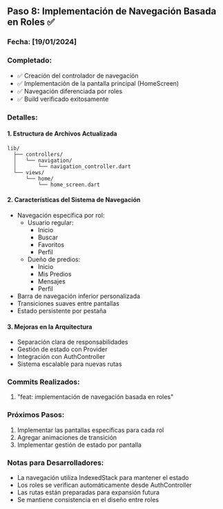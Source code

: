 ## Paso 8: Implementación de Navegación Basada en Roles ✅

### Fecha: [19/01/2024]

### Completado:
- ✅ Creación del controlador de navegación
- ✅ Implementación de la pantalla principal (HomeScreen)
- ✅ Navegación diferenciada por roles
- ✅ Build verificado exitosamente

### Detalles:

#### 1. Estructura de Archivos Actualizada
```
lib/
  ├── controllers/
  │   └── navigation/
  │       └── navigation_controller.dart
  └── views/
      └── home/
          └── home_screen.dart
```

#### 2. Características del Sistema de Navegación
- Navegación específica por rol:
  - Usuario regular:
    - Inicio
    - Buscar
    - Favoritos
    - Perfil
  - Dueño de predios:
    - Inicio
    - Mis Predios
    - Mensajes
    - Perfil
- Barra de navegación inferior personalizada
- Transiciones suaves entre pantallas
- Estado persistente por pestaña

#### 3. Mejoras en la Arquitectura
- Separación clara de responsabilidades
- Gestión de estado con Provider
- Integración con AuthController
- Sistema escalable para nuevas rutas

### Commits Realizados:
1. "feat: implementación de navegación basada en roles"

### Próximos Pasos:
1. Implementar las pantallas específicas para cada rol
2. Agregar animaciones de transición
3. Implementar gestión de estado por pantalla

### Notas para Desarrolladores:
- La navegación utiliza IndexedStack para mantener el estado
- Los roles se verifican automáticamente desde AuthController
- Las rutas están preparadas para expansión futura
- Se mantiene consistencia en el diseño entre roles 